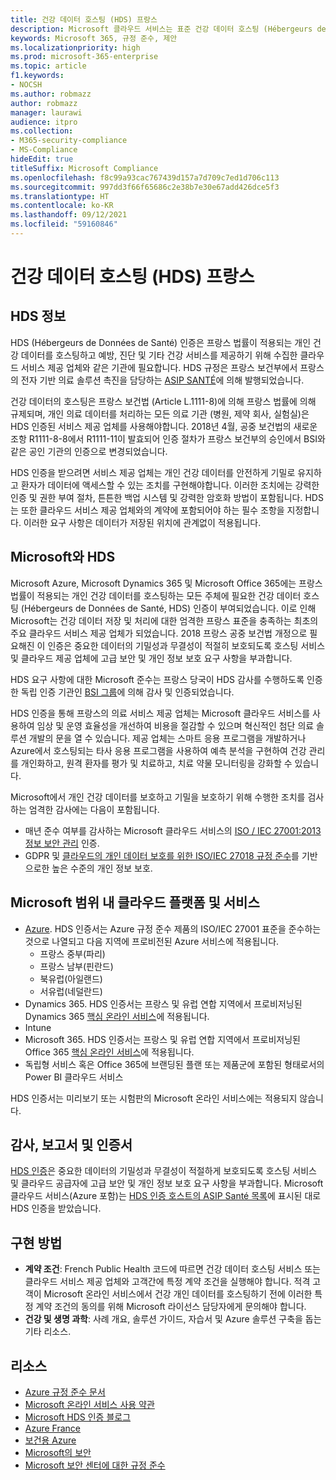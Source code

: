 ```yaml
---
title: 건강 데이터 호스팅 (HDS) 프랑스
description: Microsoft 클라우드 서비스는 표준 건강 데이터 호스팅 (Hébergeurs de Données de Santé)을 준수하도록 인증되었습니다.
keywords: Microsoft 365, 규정 준수, 제안
ms.localizationpriority: high
ms.prod: microsoft-365-enterprise
ms.topic: article
f1.keywords:
- NOCSH
ms.author: robmazz
author: robmazz
manager: laurawi
audience: itpro
ms.collection:
- M365-security-compliance
- MS-Compliance
hideEdit: true
titleSuffix: Microsoft Compliance
ms.openlocfilehash: f8c99a93cac767439d157a7d709c7ed1d706c113
ms.sourcegitcommit: 997dd3f66f65686c2e38b7e30e67add426dce5f3
ms.translationtype: HT
ms.contentlocale: ko-KR
ms.lasthandoff: 09/12/2021
ms.locfileid: "59160846"
---
```

# <a name="health-data-hosting-hds-france"></a>건강 데이터 호스팅 (HDS) 프랑스

## <a name="about-hds"></a>HDS 정보

HDS (Hébergeurs de Données de Santé) 인증은 프랑스 법률이 적용되는 개인 건강 데이터를 호스팅하고 예방, 진단 및 기타 건강 서비스를 제공하기 위해 수집한 클라우드 서비스 제공 업체와 같은 기관에 필요합니다. HDS 규정은 프랑스 보건부에서 프랑스의 전자 기반 의료 솔루션 촉진을 담당하는 [ASIP SANTÉ](https://esante.gouv.fr/)에 의해 발행되었습니다.

건강 데이터의 호스팅은 프랑스 보건법 (Article L.1111-8)에 의해 프랑스 법률에 의해 규제되며, 개인 의료 데이터를 처리하는 모든 의료 기관 (병원, 제약 회사, 실험실)은 HDS 인증된 서비스 제공 업체를 사용해야합니다. 2018년 4월, 공중 보건법의 새로운 조항 R1111-8-8에서 R1111-11이 발효되어 인증 절차가 프랑스 보건부의 승인에서 BSI와 같은 공인 기관의 인증으로 변경되었습니다.

HDS 인증을 받으려면 서비스 제공 업체는 개인 건강 데이터를 안전하게 기밀로 유지하고 환자가 데이터에 액세스할 수 있는 조치를 구현해야합니다. 이러한 조치에는 강력한 인증 및 권한 부여 절차, 튼튼한 백업 시스템 및 강력한 암호화 방법이 포함됩니다. HDS는 또한 클라우드 서비스 제공 업체와의 계약에 포함되어야 하는 필수 조항을 지정합니다. 이러한 요구 사항은 데이터가 저장된 위치에 관계없이 적용됩니다.

## <a name="microsoft-and-hds"></a>Microsoft와 HDS

Microsoft Azure, Microsoft Dynamics 365 및 Microsoft Office 365에는 프랑스 법률이 적용되는 개인 건강 데이터를 호스팅하는 모든 주체에 필요한 건강 데이터 호스팅 (Hébergeurs de Données de Santé, HDS) 인증이 부여되었습니다. 이로 인해 Microsoft는 건강 데이터 저장 및 처리에 대한 엄격한 프랑스 표준을 충족하는 최초의 주요 클라우드 서비스 제공 업체가 되었습니다. 2018 프랑스 공중 보건법 개정으로 필요해진 이 인증은 중요한 데이터의 기밀성과 무결성이 적절히 보호되도록 호스팅 서비스 및 클라우드 제공 업체에 고급 보안 및 개인 정보 보호 요구 사항을 부과합니다.

HDS 요구 사항에 대한 Microsoft 준수는 프랑스 당국이 HDS 감사를 수행하도록 인증한 독립 인증 기관인 [BSI 그룹](https://www.bsigroup.com/fr-FR/)에 의해 감사 및 인증되었습니다.

HDS 인증을 통해 프랑스의 의료 서비스 제공 업체는 Microsoft 클라우드 서비스를 사용하여 임상 및 운영 효율성을 개선하여 비용을 절감할 수 있으며 혁신적인 첨단 의료 솔루션 개발의 문을 열 수 있습니다. 제공 업체는 스마트 응용 프로그램을 개발하거나 Azure에서 호스팅되는 타사 응용 프로그램을 사용하여 예측 분석을 구현하여 건강 관리를 개인화하고, 원격 환자를 평가 및 치료하고, 치료 약물 모니터링을 강화할 수 있습니다.

Microsoft에서 개인 건강 데이터를 보호하고 기밀을 보호하기 위해 수행한 조치를 검사하는 엄격한 감사에는 다음이 포함됩니다.

- 매년 준수 여부를 감사하는 Microsoft 클라우드 서비스의 [ISO / IEC 27001:2013 정보 보안 관리](offering-iso-27001.md) 인증.
- GDPR 및 [클라우드의 개인 데이터 보호를 위한 ISO/IEC 27018 규정 준수](offering-iso-27018.md)를 기반으로한 높은 수준의 개인 정보 보호.

## <a name="microsoft-in-scope-cloud-platforms--services"></a>Microsoft 범위 내 클라우드 플랫폼 및 서비스

- [Azure](https://aka.ms/AzureCompliance). HDS 인증서는 Azure 규정 준수 제품의 ISO/IEC 27001 표준을 준수하는 것으로 나열되고 다음 지역에 프로비전된 Azure 서비스에 적용됩니다.
    - 프랑스 중부(파리)
    - 프랑스 남부(핀란드)
    - 북유럽(아일랜드)
    - 서유럽(네덜란드)
- Dynamics 365. HDS 인증서는 프랑스 및 유럽 연합 지역에서 프로비저닝된 Dynamics 365 [핵심 온라인 서비스](https://aka.ms/Online-Services-Terms)에 적용됩니다.
- Intune
- Microsoft 365. HDS 인증서는 프랑스 및 유럽 연합 지역에서 프로비저닝된 Office 365 [핵심 온라인 서비스](https://aka.ms/Online-Services-Terms)에 적용됩니다.
- 독립형 서비스 혹은 Office 365에 브랜딩된 플랜 또는 제품군에 포함된 형태로서의 Power BI 클라우드 서비스

HDS 인증서는 미리보기 또는 시험판의 Microsoft 온라인 서비스에는 적용되지 않습니다.

## <a name="audits-reports-and-certificates"></a>감사, 보고서 및 인증서

[HDS 인증](https://esante.gouv.fr/labels-certifications/hebergement-des-donnees-de-sante)은 중요한 데이터의 기밀성과 무결성이 적절하게 보호되도록 호스팅 서비스 및 클라우드 공급자에 고급 보안 및 개인 정보 보호 요구 사항을 부과합니다. Microsoft 클라우드 서비스(Azure 포함)는 [HDS 인증 호스트의 ASIP Santé 목록](https://esante.gouv.fr/labels-certifications/hds/liste-des-herbergeurs-certifies)에 표시된 대로 HDS 인증을 받았습니다.

## <a name="how-to-implement"></a>구현 방법

- **계약 조건**: French Public Health 코드에 따르면 건강 데이터 호스팅 서비스 또는 클라우드 서비스 제공 업체와 고객간에 특정 계약 조건을 실행해야 합니다. 적격 고객이 Microsoft 온라인 서비스에서 건강 개인 데이터를 호스팅하기 전에 이러한 특정 계약 조건의 동의를 위해 Microsoft 라이선스 담당자에게 문의해야 합니다.
- **건강 및 생명 과학**: 사례 개요, 솔루션 가이드, 자습서 및 Azure 솔루션 구축을 돕는 기타 리소스.

## <a name="resources"></a>리소스

- [Azure 규정 준수 문서](/azure/compliance/)
- [Microsoft 온라인 서비스 사용 약관](https://aka.ms/Online-Services-Terms)
- [Microsoft HDS 인증 블로그](https://news.microsoft.com/2018/11/06/microsoft-1er-acteur-majeur-du-cloud-public-a-etre-certifie-hebergeur-de-donnees-de-sante-en-france/)
- [Azure France](https://azure.microsoft.com/global-infrastructure/france/)
- [보건용 Azure](https://azure.microsoft.com/industries/healthcare/)
- [Microsoft의 보안](https://www.microsoft.com/security)
- [Microsoft 보안 센터에 대한 규정 준수](https://www.microsoft.com/trust-center/compliance/compliance-overview)
